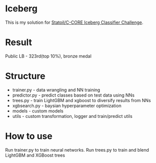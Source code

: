 # Iceberg
This is my solution for [Statoil/C-CORE Iceberg Classifier Challenge](https://www.kaggle.com/c/statoil-iceberg-classifier-challenge).

# Result
Public LB - 323rd(top 10%), bronze medal

# Structure
* trainer.py - data wrangling and NN training
* predictor.py - predict classes based on test data using NNs
* trees.py - train LightGBM and xgboost to diversify results from NNs
* xgbsearch.py - baysian hyperparameter optimization
* models - custom models
* utils - custom transformation, logger and train/predict utils

# How to use
Run trainer.py to train neural networks. Run trees.py to train and blend LightGBM and XGBoost trees
